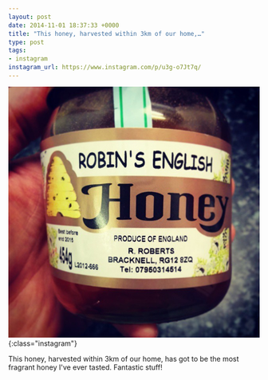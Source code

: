```yaml
---
layout: post
date: 2014-11-01 18:37:33 +0000
title: "This honey, harvested within 3km of our home,…"
type: post
tags:
- instagram
instagram_url: https://www.instagram.com/p/u3g-o7Jt7q/
---
```


![Instagram - u3g-o7Jt7q](/img/u3g-o7Jt7q.jpg){:class="instagram"}

This honey, harvested within 3km of our home, has got to be the most fragrant honey I've ever tasted. Fantastic stuff!
